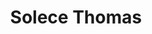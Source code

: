 ---
title: Solece Thomas
qrcode: data:image/png;base64,iVBORw0KGgoAAAANSUhEUgAAAQAAAAEAAQMAAABmvDolAAAABlBMVEX///8AAABVwtN&#43;AAACAklEQVR42uyZMZLkIAxFv0sBIUfgKNzMbt&#43;Mo3AEQgLKf0vCs&#43;3Z6mijlssKZqqYl8gSny8Nnnjiif&#43;LjSQ7sjQgNJB1RdQz3gsAsHRkxLqwQXp6IZbzD34AIfeeOGJdQ4OQHLGQ1SWgxUIs0tMBv4BFyyPUbdwRsJ5MZMOqzRj4sWm/HTB9SGX2ZJae9vFBQL4cmJGKphkahqb5Ib4c0JYzreZZpTPNei8Aw04JpFdomeSByOV9s5wA1pcG6a9QISzHpaguADslrVjII&#43;ilKqQzQKxCerO2Hil9nqhLuBWgKWvyLe1da6tWgirvrgBh2VjN/lCLaj35q5oOgE1Y1lCz0BypPqxC1Qd4AmaaLGItp17uJS0fb3twD2BD5BEqRqSJeU/H/A6&#43;gIG8d2S9Uh0wMW/5IuY&#43;AEuTHEiHuaC6TC/nClB7oAOp2hp9mTpWaeBF5W4BbDY3JP0O6uX05VVfFN496QIQFhU9ttmTwELVh/RyBegPy62uUHtdV9OHX5scD0De50C69DkdmLe&#43;Tqw3AM5Zj389UV0GcLx70gVwLg9hDysgtru6jg8&#43;gLkDKdLsLpF1G2ZT6QqY&#43;ygFdpsOrOWuWn0rgE3nbp1f1bl&#43;&#43;A4ugHHdV//jzB0AP1v3HxfEl9i/EHwB5/IQsZ7TAQfy8h6r7wE88cQTv&#43;NPAAAA//93aNEdZm5NEwAAAABJRU5ErkJggg==
index: false
private: true
---